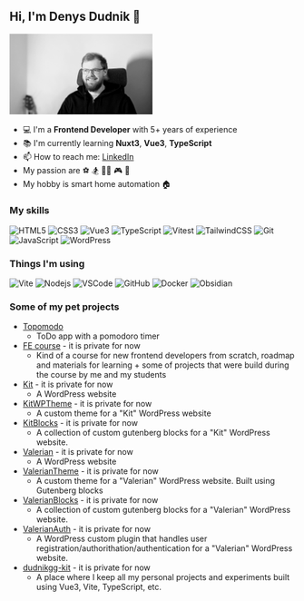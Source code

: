 ## Hi, I'm Denys Dudnik 👋

<img src="./cv-photo.jpg" width="50%"/>

- 💻 I'm a **Frontend Developer** with 5+ years of experience
- 📚 I'm currently learning **Nuxt3**, **Vue3**, **TypeScript**
- 📫 How to reach me: [LinkedIn](https://www.linkedin.com/in/dudnikgg/)
- My passion are ⚽️ 🏂 👨‍💻 🎮 🎸
- My hobby is smart home automation 🏠

### My skills

![HTML5](https://img.shields.io/badge/-HTML5-black?style=flat-square&logo=html5&logoColor=white)
![CSS3](https://img.shields.io/badge/-CSS3-black?style=flat-square&logo=css3)
![Vue3](https://img.shields.io/badge/-Vue3-black?style=flat-square&logo=Vue.js)
![TypeScript](https://img.shields.io/badge/-TypeScript-black?style=flat-square&logo=TypeScript)
![Vitest](https://img.shields.io/badge/-Vitest-black?style=flat-square&logo=Vitest)
![TailwindCSS](https://img.shields.io/badge/tailwindcss-black?&logo=tailwindcss)
![Git](https://img.shields.io/badge/-Git-black?style=flat-square&logo=git)
![JavaScript](https://img.shields.io/badge/-JavaScript-black?style=flat-square&logo=javascript)
![WordPress](https://img.shields.io/badge/-WordPress-black?style=flat-square&logo=wordpress)

### Things I'm using

![Vite](https://img.shields.io/badge/-Vite-black?style=flat-square&logo=Vite)
![Nodejs](https://img.shields.io/badge/-Nodejs-black?style=flat-square&logo=Node.js)
![VSCode](https://img.shields.io/badge/-VSCode-black?style=flat-square&logo=visual-studio-code)
![GitHub](https://img.shields.io/badge/-GitHub-black?style=flat-square&logo=github)
![Docker](https://img.shields.io/badge/-Docker-black?style=flat-square&logo=Docker)
![Obsidian](https://img.shields.io/badge/-Obsidian-black?style=flat-square&logo=Obsidian)

### Some of my pet projects

- [Topomodo](https://github.com/dudnikgg/topomodo)
  - ToDo app with a pomodoro timer
- [FE course](https://github.com/dudnikgg/fe-course-bro) - it is private for now
  - Kind of a course for new frontend developers from scratch,
    roadmap and materials for learning + some of projects that were build during the course by me and my students
- [Kit]() - it is private for now
  - A WordPress website
- [KitWPTheme]() - it is private for now
  - A custom theme for a "Kit" WordPress website
- [KitBlocks]() - it is private for now
  - A collection of custom gutenberg blocks for a "Kit" WordPress website.
- [Valerian]() - it is private for now
  - A WordPress website
- [ValerianTheme]() - it is private for now
  - A custom theme for a "Valerian" WordPress website. Built using Gutenberg blocks
- [ValerianBlocks]() - it is private for now
  - A collection of custom gutenberg blocks for a "Valerian" WordPress website.
- [ValerianAuth]() - it is private for now
  - A WordPress custom plugin that handles user registration/authorithation/authentication for a "Valerian" WordPress website.
- [dudnikgg-kit]() - it is private for now
  - A place where I keep all my personal projects and experiments built using Vue3, Vite, TypeScript, etc.

<!--
**dudnikgg/dudnikgg** is a ✨ _special_ ✨ repository because its `README.md` (this file) appears on your GitHub profile.

Here are some ideas to get you started:

- 🔭 I’m currently working on ...
- 🌱 I’m currently learning ...
- 👯 I’m looking to collaborate on ...
- 🤔 I’m looking for help with ...
- 💬 Ask me about ...
- 📫 How to reach me: ...
- 😄 Pronouns: ...
- ⚡ Fun fact: ...
-->
